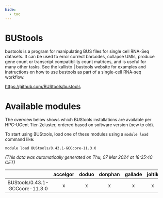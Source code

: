 ```yaml
---
hide:
  - toc
---
```


BUStools
========


bustools is a program for manipulating BUS files for single cell RNA-Seq datasets. It can be used to error correct barcodes, collapse  UMIs, produce gene count or transcript compatibility count matrices, and is useful for many other tasks. See the kallisto | bustools  website for examples and instructions on how to use bustools as part of a single-cell RNA-seq workflow.

https://github.com/BUStools/bustools
# Available modules


The overview below shows which BUStools installations are available per HPC-UGent Tier-2cluster, ordered based on software version (new to old).

To start using BUStools, load one of these modules using a `module load` command like:

```shell
module load BUStools/0.43.1-GCCcore-11.3.0
```

*(This data was automatically generated on Thu, 07 Mar 2024 at 18:35:40 CET)*  

| |accelgor|doduo|donphan|gallade|joltik|skitty|
| :---: | :---: | :---: | :---: | :---: | :---: | :---: |
|BUStools/0.43.1-GCCcore-11.3.0|x|x|x|x|x|x|
